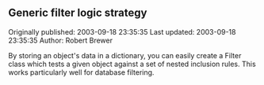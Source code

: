 ## Generic filter logic strategy

Originally published: 2003-09-18 23:35:35
Last updated: 2003-09-18 23:35:35
Author: Robert Brewer

By storing an object's data in a dictionary, you can easily create a Filter class which tests a given object against a set of nested inclusion rules. This works particularly well for database filtering.